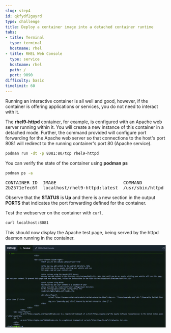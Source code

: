```yaml
---
slug: step4
id: qkfydf2guyrd
type: challenge
title: Deploy a container image into a detached container runtime
tabs:
- title: Terminal
  type: terminal
  hostname: rhel
- title: RHEL Web Console
  type: service
  hostname: rhel
  path: /
  port: 9090
difficulty: basic
timelimit: 60
---
```

Running an interactive container is all well and good, however, if the container is offering applications or services, you do not need to interact with it.

The __rhel9-httpd__ container, for example, is configured with an Apache web server running within it.  You will create a new instance of this container in a detached mode.  Further, the command provided will configure port forwarding for the Apache web server so that connections to the host's port 8081 will redirect to the running container's port 80 (Apache service).

```bash
podman run -dt -p 8081:80/tcp rhel9-httpd
```

You can verify the state of the container using __podman ps__

```bash
podman ps -a
```

<pre class="file">
CONTAINER ID  IMAGE                         COMMAND               CREATED         STATUS             PORTS                   NAMES
2b2571efec6f  localhost/rhel9-httpd:latest  /usr/sbin/httpd -...  13 seconds ago  Up 12 seconds ago  8081->80/tcp  priceless_mahavira
</pre>

Observe that the __STATUS__ is __Up__ and there is a new section in the output __PORTS__ that indicates the port forwarding defined for the container.

Test the webserver on the container with `curl`.

```bash
curl localhost:8081
```

This should now display the Apache test page, being served by the httpd daemon running in the container.

![apache](../assets/apache.png)